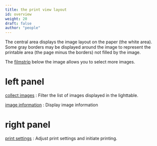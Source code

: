```yaml
---
title: the print view layout
id: overview
weight: 20
draft: false
author: "people"
---
```


The central area displays the image layout on the paper (the white area). Some gray borders may be displayed around the image to represent the printable area (the page minus the borders) not filled by the image.

The [filmstrip](../module-reference/utility-modules/shared/filmstrip.md) below the image allows you to select more images.

# left panel

[collect images](../module-reference/utility-modules/shared/collect-images.md)
: Filter the list of images displayed in the lighttable.

[image information](../module-reference/utility-modules/shared/image-information.md)
: Display image information

# right panel

[print settings](../module-reference/utility-modules/print/print-settings.md)
: Adjust print settings and initiate printing.

